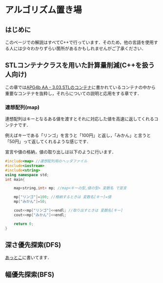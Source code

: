# アルゴリズム置き場

## はじめに

このページでの解説はすべてC++で行っています．そのため，他の言語を使用する人には少々わかりずらい箇所があるかもしれませんがご了承ください．

## STLコンテナクラスを用いた計算量削減(C++を扱う人向け)

この章では[APG4b AA - 3.03.STLのコンテナ](https://atcoder.jp/contests/apg4b/tasks/APG4b_aa)に書かれているコンテナの中から重要なコンテナを抜粋し，それらについての説明と応用をする章です．

### 連想配列(map)

連想配列はキーとなるある値を渡すとそれに対応した値を高速に返してくれるコンテナです．

例えばキーである「リンゴ」を言うと「100円」と返し，「みかん」と言うと「50円」って返してくれるような感じです．

宣言や値の格納，値の取り出しは以下のように行います．

```c++
#include<map> //連想配列用のヘッダファイル
#include<iostream>
#include<string>
using namespace std;
int main{

    map<string,int> mp; //map<キーの型,値の型> 変数名 で宣言

    mp["リンゴ"]=100; //格納するときは 変数名[キー]=値
    mp["みかん"]=50;

    cout<<mp["リンゴ"]<<endl; //取り出すときは 変数名[キー]
    cout<<mp["みかん"]<<endl;

    return 0;
}
```


## 深さ優先探索(DFS)

[あっとこ](https://atcoder.jp/contests/atc001/tasks/dfs_a)に書いてます．

## 幅優先探索(BFS)

